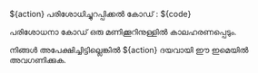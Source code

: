 ${action} പരിശോധിച്ചുറപ്പിക്കൽ കോഡ് : ${code}

പരിശോധനാ കോഡ് ഒരു മണിക്കൂറിനുള്ളിൽ കാലഹരണപ്പെടും.

നിങ്ങൾ അപേക്ഷിച്ചിട്ടില്ലെങ്കിൽ ${action} ദയവായി ഈ ഇമെയിൽ അവഗണിക്കുക.
